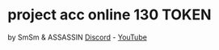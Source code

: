 # project acc online 130 TOKEN

by SmSm & ASSASSIN [Discord](https://discord.gg/RMEQSbMtEk) - [YouTube](https://www.youtube.com/channel/UCtnZUcJzWPsxHN_h2TmZJtw)